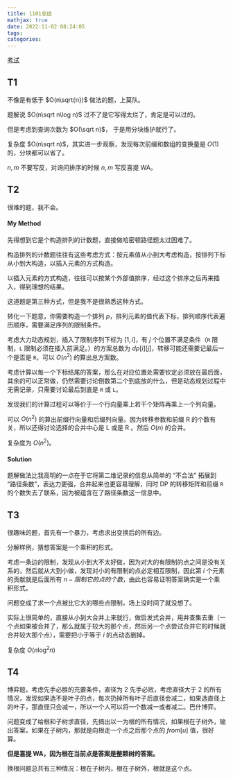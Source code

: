 ```yaml
---
title: 1101总结
mathjax: true
date: 2022-11-02 08:24:05
tags:
categories:
---
```


[考试](https://local.cwoi.com.cn:8443/contest/C0148)

## T1

不像是有低于 $O(n\sqrt{n})$ 做法的题，上莫队。

题解说 $O(n\sqrt n\log n)$ 过不了是它写得太烂了，肯定是可以过的。

但是考虑到查询次数为 $O(\sqrt n)$， 于是用分块维护就行了。

复杂度 $O(n\sqrt n)$，其实进一步观察，发现每次前缀和数组的变换量是 $O(1)$ 的，分块都可以省了。

$n,m$ 不要写反，对询问排序的时候 $n,m$ 写反喜提 WA。

## T2

很难的题，我不会。

#### My Method

先得想到它是个构造排列的计数题，直接做哈密顿路径题太过困难了。

构造排列的计数题往往有这些考虑方式：按元素值从小到大考虑构造，按排列下标从小到大构造，以插入元素的方式构造。

以插入元素的方式构造，往往可以按某个外部值排序，经过这个排序之后再来插入，得到理想的结果。

这道题是第三种方式，但是我不是很熟悉这种方式。

转化一下题意，你需要构造一个排列 $p$，排列元素的值代表下标，排列顺序代表遍历顺序，需要满足序列的限制条件。

考虑大力动态规划，插入了限制序列下标为 $[1,i]$，有 $j$ 个位置不满足条件（`R` 限制，`L` 限制必须在插入前满足。）的方案总数为 $dp[i][j]$，转移可能还需要记最后一个是否是 `R`，可以 $O(n^2)$ 的算出总方案数。

考虑计算以每一个下标结尾的答案，那么在对应位置处需要钦定必须放在最后面，其余的可以正常做，仍然需要讨论倒数第二个到底放的什么，但是动态规划过程中无需记录，只需要讨论最后到底是 `R` 或 `L`。

发现我们的计算过程可以等价于一个行向量乘上若干个矩阵再乘上一个列向量。

可以 $O(n^2)$ 的算出前缀行向量和后缀列向量。因为转移参数和前缀 R 的个数有关，所以还得讨论选择的合并中心是 L 或是 R 。然后 $O(n)$ 的合并。

复杂度为 $O(n^2)$。

#### Solution

题解做法比我高明的一点在于它将第二维记录的信息从简单的 “不合法” 拓展到 “路径条数”，表达力更强，合并起来也更容易理解，同时 DP 的转移矩阵和前缀 `R` 的个数失去了联系，因为被蕴含在了路径条数这一信息中。



## T3

很趣味的题，首先有一个暴力，考虑求出变换后的所有边。

分解样例，猜想答案是一个乘积的形式。

考虑一条边的限制，发现从小到大不太好做，因为对大的有限制的点之间是没有关系的，然后就从大到小做，发现对小的有限制的点必定相互限制，因此第 $i$ 个元素的贡献就是后面所有 $n-限制它的点的个数$，由此也容易证明答案确实是一个乘积形式。

问题变成了求一个点被比它大的哪些点限制，场上没时间了就没想了。

实际上很简单的，直接从小到大合并上来就行，做启发式合并，用并查集去重（一个点如果被合并了，那么就属于较大的那个点，然后另一个点尝试合并它的时候就合并较大那个点），需要把小于等于 $i$ 的点动态删掉。

复杂度 $O(n\log^2 n)$



## T4

博弈题，考虑先手必胜的充要条件，直径为 $2$ 先手必败，考虑直径大于 $2$ 的所有情况，发现如果选不是叶子的点，每次扔掉所有叶子后直径会减二，如果选直径上的叶子，那直径只会减一，所以一个人可以将一个数减一或者减二。巴什博弈。

问题变成了给根和子树求直径，先搞出以一为根的所有情况，如果根在子树外，输出答案，如果在子树内，那就是向根走一个点之后那个点的 $from[u]$ 值，很好算。

**但是喜提 WA，因为根在当前点是答案是整颗树的答案。**

换根问题总共有三种情况：根在子树内，根在子树外，根就是这个点。



